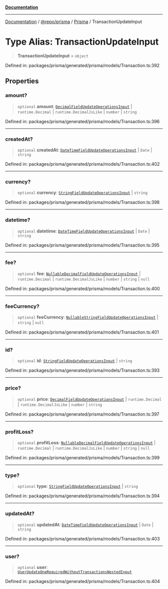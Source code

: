 [**Documentation**](../../../../../README.md)

***

[Documentation](../../../../../README.md) / [@repo/prisma](../../../README.md) / [Prisma](../README.md) / TransactionUpdateInput

# Type Alias: TransactionUpdateInput

> **TransactionUpdateInput** = `object`

Defined in: packages/prisma/generated/prisma/models/Transaction.ts:392

## Properties

### amount?

> `optional` **amount**: [`DecimalFieldUpdateOperationsInput`](DecimalFieldUpdateOperationsInput.md) \| `runtime.Decimal` \| `runtime.DecimalJsLike` \| `number` \| `string`

Defined in: packages/prisma/generated/prisma/models/Transaction.ts:396

***

### createdAt?

> `optional` **createdAt**: [`DateTimeFieldUpdateOperationsInput`](DateTimeFieldUpdateOperationsInput.md) \| `Date` \| `string`

Defined in: packages/prisma/generated/prisma/models/Transaction.ts:402

***

### currency?

> `optional` **currency**: [`StringFieldUpdateOperationsInput`](StringFieldUpdateOperationsInput.md) \| `string`

Defined in: packages/prisma/generated/prisma/models/Transaction.ts:398

***

### datetime?

> `optional` **datetime**: [`DateTimeFieldUpdateOperationsInput`](DateTimeFieldUpdateOperationsInput.md) \| `Date` \| `string`

Defined in: packages/prisma/generated/prisma/models/Transaction.ts:395

***

### fee?

> `optional` **fee**: [`NullableDecimalFieldUpdateOperationsInput`](NullableDecimalFieldUpdateOperationsInput.md) \| `runtime.Decimal` \| `runtime.DecimalJsLike` \| `number` \| `string` \| `null`

Defined in: packages/prisma/generated/prisma/models/Transaction.ts:400

***

### feeCurrency?

> `optional` **feeCurrency**: [`NullableStringFieldUpdateOperationsInput`](NullableStringFieldUpdateOperationsInput.md) \| `string` \| `null`

Defined in: packages/prisma/generated/prisma/models/Transaction.ts:401

***

### id?

> `optional` **id**: [`StringFieldUpdateOperationsInput`](StringFieldUpdateOperationsInput.md) \| `string`

Defined in: packages/prisma/generated/prisma/models/Transaction.ts:393

***

### price?

> `optional` **price**: [`DecimalFieldUpdateOperationsInput`](DecimalFieldUpdateOperationsInput.md) \| `runtime.Decimal` \| `runtime.DecimalJsLike` \| `number` \| `string`

Defined in: packages/prisma/generated/prisma/models/Transaction.ts:397

***

### profitLoss?

> `optional` **profitLoss**: [`NullableDecimalFieldUpdateOperationsInput`](NullableDecimalFieldUpdateOperationsInput.md) \| `runtime.Decimal` \| `runtime.DecimalJsLike` \| `number` \| `string` \| `null`

Defined in: packages/prisma/generated/prisma/models/Transaction.ts:399

***

### type?

> `optional` **type**: [`StringFieldUpdateOperationsInput`](StringFieldUpdateOperationsInput.md) \| `string`

Defined in: packages/prisma/generated/prisma/models/Transaction.ts:394

***

### updatedAt?

> `optional` **updatedAt**: [`DateTimeFieldUpdateOperationsInput`](DateTimeFieldUpdateOperationsInput.md) \| `Date` \| `string`

Defined in: packages/prisma/generated/prisma/models/Transaction.ts:403

***

### user?

> `optional` **user**: [`UserUpdateOneRequiredWithoutTransactionsNestedInput`](UserUpdateOneRequiredWithoutTransactionsNestedInput.md)

Defined in: packages/prisma/generated/prisma/models/Transaction.ts:404
